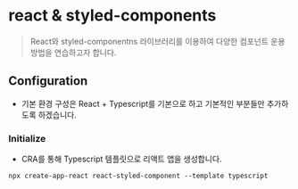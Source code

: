 # react & styled-components

> React와 styled-componentns 라이브러리를 이용하여 다양한 컴포넌트 운용 방법을 연습하고자 합니다.

## Configuration

- 기본 환경 구성은 React + Typescript를 기본으로 하고 기본적인 부분들만 추가하도록 하겠습니다.

### Initialize

- CRA를 통해 Typescript 템플릿으로 리액트 앱을 생성합니다.

```
npx create-app-react react-styled-component --template typescript
```
